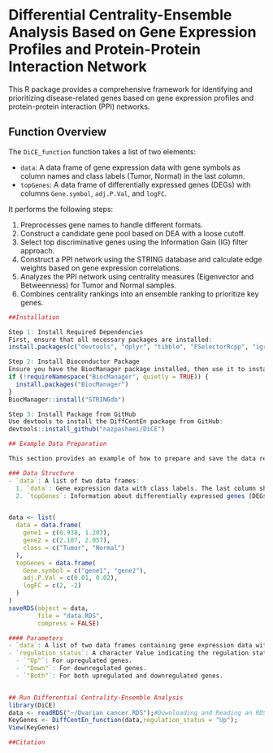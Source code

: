 # Differential Centrality-Ensemble Analysis Based on Gene Expression Profiles and Protein-Protein Interaction Network

This R package provides a comprehensive framework for identifying and prioritizing disease-related genes based on gene expression profiles and protein-protein interaction (PPI) networks.

## Function Overview

The `DiCE_function` function takes a list of two elements:
- `data`: A data frame of gene expression data with gene symbols as column names and class labels (Tumor, Normal) in the last column.
- `topGenes`: A data frame of differentially expressed genes (DEGs) with columns `Gene.symbol`, `adj.P.Val`, and `logFC`.

It performs the following steps:
1. Preprocesses gene names to handle different formats.
2. Construct a candidate gene pool based on DEA with a loose cutoff.
3. Select top discriminative genes using the Information Gain (IG) filter approach.
4. Construct a PPI network using the STRING database and calculate edge weights based on gene expression correlations.
5. Analyzes the PPI network using centrality measures (Eigenvector and Betweenness) for Tumor and Normal samples.
6. Combines centrality rankings into an ensemble ranking to prioritize key genes.

```R
##Installation

Step 1: Install Required Dependencies
First, ensure that all necessary packages are installed:
install.packages(c("devtools", "dplyr", "tibble", "FSelectorRcpp", "igraph", "data.table", "afc"))

Step 2: Install Bioconductor Package
Ensure you have the BiocManager package installed, then use it to install the STRINGdb package from Bioconductor:
if (!requireNamespace("BiocManager", quietly = TRUE)) {
  install.packages("BiocManager")
}
BiocManager::install("STRINGdb")

Step 3: Install Package from GitHub
Use devtools to install the DiffCentEn package from GitHub:
devtools::install_github("nazpashaei/DiCE")

## Example Data Preparation

This section provides an example of how to prepare and save the data required for the `DiffCentEn_function`.

### Data Structure
- `data`: A list of two data frames:
  1. `data`: Gene expression data with class labels. The last column should be the class label ("Tumor" and "Normal").
  2. `topGenes`: Information about differentially expressed genes (DEGs), including gene symbols, adjusted p-values, and log fold changes.


data <- list(
  data = data.frame( 
    gene1 = c(0.938, 1.203),
    gene2 = c(2.107, 2.057),
    class = c("Tumor", "Normal")
  ),
  topGenes = data.frame(
    Gene.symbol = c("gene1", "gene2"),
    adj.P.Val = c(0.01, 0.02),
    logFC = c(2, -2)
  )
)
saveRDS(object = data,
        file = "data.RDS",
        compress = FALSE)

#### Parameters
- `data`: A list of two data frames containing gene expression data with a class label at the last column and a list of information about DEGs analysis.
- `regulation_status`: A character Value indicating the regulation status of genes. It must be one of the following:
  - `"Up"`: For upregulated genes.
  - `"Down"`: For downregulated genes.
  - `"Both"`: For both upregulated and downregulated genes.


## Run Differential Centrality-Ensemble Analysis
library(DiCE)
data <- readRDS("~/Ovarian_cancer.RDS");#Downloading and Reading an RDS File
KeyGenes <- DiffCentEn_function(data,regulation_status = "Up");
View(KeyGenes)

##Citation

